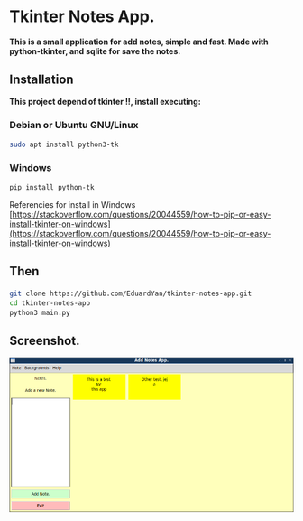 # Tkinter Notes App.

__This is a small application for add notes, simple and fast. Made with python-tkinter, and sqlite for save the notes.__


## Installation

__This project depend of tkinter !!, install executing:__

### Debian or Ubuntu GNU/Linux

```bash
sudo apt install python3-tk
```

### Windows

```bash
pip install python-tk
```

Referencies for install in Windows [https://stackoverflow.com/questions/20044559/how-to-pip-or-easy-install-tkinter-on-windows](https://stackoverflow.com/questions/20044559/how-to-pip-or-easy-install-tkinter-on-windows)

## Then

```bash
git clone https://github.com/EduardYan/tkinter-notes-app.git
cd tkinter-notes-app
python3 main.py
```

## Screenshot.
![screenshot](./doc/screenshot.png)